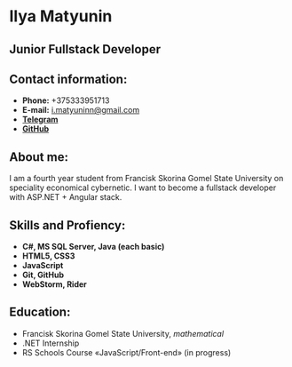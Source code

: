 # Ilya Matyunin
## Junior Fullstack Developer

## Contact information:
* __Phone:__ +375333951713
* __E-mail:__ i.matyuninn@gmail.com
* [**Telegram**](https://t.me/imatyunin)
* [**GitHub**](https://github.com/SmartMdn)

## About me:

I am a fourth year student from Francisk Skorina Gomel State University on speciality economical cybernetic. I want to become a fullstack developer with ASP.NET + Angular stack.

## Skills and Profiency:

* __C#, MS SQL Server, Java (each basic)__
* __HTML5, CSS3__
* __JavaScript__
* __Git, GitHub__
* __WebStorm, Rider__

## Education:

* Francisk Skorina Gomel State University, _mathematical_
* .NET Internship
* RS Schools Course «JavaScript/Front-end» (in progress)

